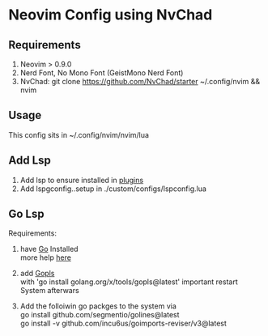 # Neovim Config using NvChad
## Requirements
1. Neovim > 0.9.0
2. Nerd Font, No Mono Font (GeistMono Nerd Font)
3. NvChad: git clone https://github.com/NvChad/starter ~/.config/nvim && nvim <br>

## Usage
This config sits in ~/.config/nvim/nvim/lua

## Add Lsp
1. Add lsp to ensure installed in [plugins](./custom/plugins.lua)
2. Add lspgconfig.<lspname>.setup in ./custom/configs/lspconfig.lua

## Go Lsp
Requirements:
1. have [Go](https://go.dev/doc/install) Installed <br>
  more help [here](https://dev.to/deadwin19/how-to-install-golang-on-wslwsl2-2880) 
2. add [Gopls](https://pkg.go.dev/golang.org/x/tools/gopls#section-readme) <br>
  with 'go install golang.org/x/tools/gopls@latest'
  important restart System afterwars

3. Add the folloiwin go packges to the system via <br>
    go install github.com/segmentio/golines@latest <br>
    go install -v github.com/incu6us/goimports-reviser/v3@latest <br>
